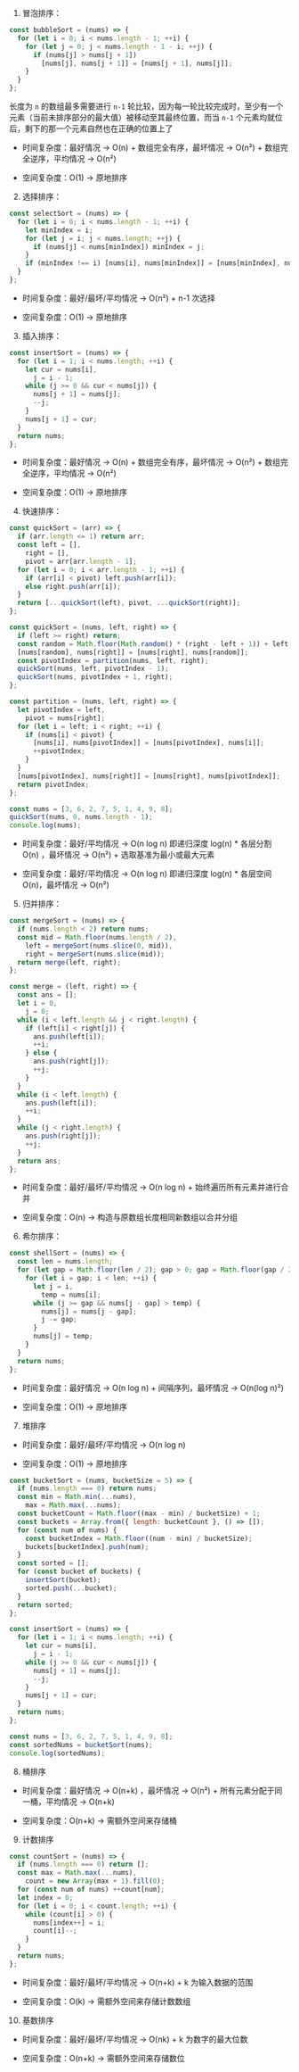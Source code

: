 1. 冒泡排序：

 ```js
const bubbleSort = (nums) => {
  for (let i = 0; i < nums.length - 1; ++i) {
    for (let j = 0; j < nums.length - 1 - i; ++j) {
      if (nums[j] > nums[j + 1])
        [nums[j], nums[j + 1]] = [nums[j + 1], nums[j]];
    }
  }
};
```

长度为 `n` 的数组最多需要进行 `n-1` 轮比较，因为每一轮比较完成时，至少有一个元素（当前未排序部分的最大值）被移动至其最终位置，而当 `n-1` 个元素均就位后，剩下的那一个元素自然也在正确的位置上了

- 时间复杂度：最好情况 -> O(n) + 数组完全有序，最坏情况 -> O(n²) + 数组完全逆序，平均情况 -> O(n²)
* 空间复杂度：O(1) -> 原地排序

2. 选择排序：

```js
const selectSort = (nums) => {
  for (let i = 0; i < nums.length - 1; ++i) {
    let minIndex = i;
    for (let j = i; j < nums.length; ++j) {
      if (nums[j] < nums[minIndex]) minIndex = j;
    }
    if (minIndex !== i) [nums[i], nums[minIndex]] = [nums[minIndex], nums[i]];
  }
};
```

- 时间复杂度：最好/最坏/平均情况 -> O(n²) + n-1 次选择
* 空间复杂度：O(1) -> 原地排序

3. 插入排序：

```js
const insertSort = (nums) => {
  for (let i = 1; i < nums.length; ++i) {
    let cur = nums[i],
      j = i - 1;
    while (j >= 0 && cur < nums[j]) {
      nums[j + 1] = nums[j];
      --j;
    }
    nums[j + 1] = cur;
  }
  return nums;
};
```

- 时间复杂度：最好情况 -> O(n) + 数组完全有序，最坏情况 -> O(n²) + 数组完全逆序，平均情况 -> O(n²)
* 空间复杂度：O(1) -> 原地排序

4. 快速排序：

```js
const quickSort = (arr) => {
  if (arr.length <= 1) return arr;
  const left = [],
    right = [],
    pivot = arr[arr.length - 1];
  for (let i = 0; i < arr.length - 1; ++i) {
    if (arr[i] < pivot) left.push(arr[i]);
    else right.push(arr[i]);
  }
  return [...quickSort(left), pivot, ...quickSort(right)];
};
```

```js
const quickSort = (nums, left, right) => {
  if (left >= right) return;
  const random = Math.floor(Math.random() * (right - left + 1)) + left;
  [nums[random], nums[right]] = [nums[right], nums[random]];
  const pivotIndex = partition(nums, left, right);
  quickSort(nums, left, pivotIndex - 1);
  quickSort(nums, pivotIndex + 1, right);
};

const partition = (nums, left, right) => {
  let pivotIndex = left,
    pivot = nums[right];
  for (let i = left; i < right; ++i) {
    if (nums[i] < pivot) {
      [nums[i], nums[pivotIndex]] = [nums[pivotIndex], nums[i]];
      ++pivotIndex;
    }
  }
  [nums[pivotIndex], nums[right]] = [nums[right], nums[pivotIndex]];
  return pivotIndex;
};

const nums = [3, 6, 2, 7, 5, 1, 4, 9, 8];
quickSort(nums, 0, nums.length - 1);
console.log(nums);
```

- 时间复杂度：最好/平均情况 -> O(n log n) 即递归深度 log(n) \* 各层分割 O(n) ，最坏情况 -> O(n²) + 选取基准为最小或最大元素
* 空间复杂度：最好/平均情况 -> O(n log n) 即递归深度 log(n) \* 各层空间 O(n)，最坏情况 -> O(n²)

5. 归并排序：

```js
const mergeSort = (nums) => {
  if (nums.length < 2) return nums;
  const mid = Math.floor(nums.length / 2),
    left = mergeSort(nums.slice(0, mid)),
    right = mergeSort(nums.slice(mid));
  return merge(left, right);
};

const merge = (left, right) => {
  const ans = [];
  let i = 0,
    j = 0;
  while (i < left.length && j < right.length) {
    if (left[i] < right[j]) {
      ans.push(left[i]);
      ++i;
    } else {
      ans.push(right[j]);
      ++j;
    }
  }
  while (i < left.length) {
    ans.push(left[i]);
    ++i;
  }
  while (j < right.length) {
    ans.push(right[j]);
    ++j;
  }
  return ans;
};
```

- 时间复杂度：最好/最坏/平均情况 -> O(n log n) + 始终遍历所有元素并进行合并
* 空间复杂度：O(n) -> 构造与原数组长度相同新数组以合并分组

6. 希尔排序：

```js
const shellSort = (nums) => {
  const len = nums.length;
  for (let gap = Math.floor(len / 2); gap > 0; gap = Math.floor(gap / 2)) {
    for (let i = gap; i < len; ++i) {
      let j = i,
        temp = nums[i];
      while (j >= gap && nums[j - gap] > temp) {
        nums[j] = nums[j - gap];
        j -= gap;
      }
      nums[j] = temp;
    }
  }
  return nums;
};
```

- 时间复杂度：最好情况 -> O(n log n) + 间隔序列，最坏情况 -> O(n(log n)²)
* 空间复杂度：O(1) -> 原地排序

7. 堆排序

- 时间复杂度：最好/最坏/平均情况 -> O(n log n)
* 空间复杂度：O(1) -> 原地排序

```js
const bucketSort = (nums, bucketSize = 5) => {
  if (nums.length === 0) return nums;
  const min = Math.min(...nums),
    max = Math.max(...nums);
  const bucketCount = Math.floor((max - min) / bucketSize) + 1;
  const buckets = Array.from({ length: bucketCount }, () => []);
  for (const num of nums) {
    const bucketIndex = Math.floor((num - min) / bucketSize);
    buckets[bucketIndex].push(num);
  }
  const sorted = [];
  for (const bucket of buckets) {
    insertSort(bucket);
    sorted.push(...bucket);
  }
  return sorted;
};

const insertSort = (nums) => {
  for (let i = 1; i < nums.length; ++i) {
    let cur = nums[i],
      j = i - 1;
    while (j >= 0 && cur < nums[j]) {
      nums[j + 1] = nums[j];
      --j;
    }
    nums[j + 1] = cur;
  }
  return nums;
};

const nums = [3, 6, 2, 7, 5, 1, 4, 9, 8];
const sortedNums = bucketSort(nums);
console.log(sortedNums);
```

8. 桶排序

- 时间复杂度：最好情况 -> O(n+k) ，最坏情况 -> O(n²) + 所有元素分配于同一桶，平均情况 -> O(n+k)
* 空间复杂度：O(n+k) -> 需额外空间来存储桶

9. 计数排序

```js
const countSort = (nums) => {
  if (nums.length === 0) return [];
  const max = Math.max(...nums),
    count = new Array(max + 1).fill(0);
  for (const num of nums) ++count[num];
  let index = 0;
  for (let i = 0; i < count.length; ++i) {
    while (count[i] > 0) {
      nums[index++] = i;
      count[i]--;
    }
  }
  return nums;
};
```

- 时间复杂度：最好/最坏/平均情况 -> O(n+k) + k 为输入数据的范围
* 空间复杂度：O(k) -> 需额外空间来存储计数数组

10. 基数排序

- 时间复杂度：最好/最坏/平均情况 -> O(nk) + k 为数字的最大位数
* 空间复杂度：O(n+k) -> 需额外空间来存储数位
